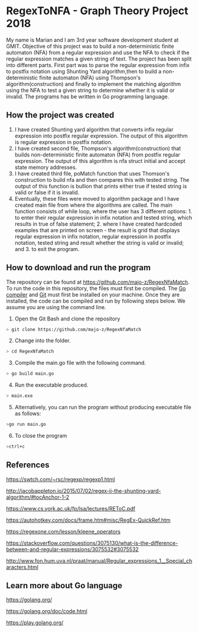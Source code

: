 # RegexToNFA - Graph Theory Project 2018
My name is Marian and I am 3rd year software development student at GMIT. 
Objective of this project was to build a non-deterministic finite automaton (NFA) from a regular expression and use the NFA to check if the regular expression matches a given string of text. The project has been split into different parts. First part was to parse the regular expression from infix to postfix notation using Shunting Yard algorithm,then to build a non-deterministic finite automaton (NFA) using Thompson's algorithm(construction) and finally to implement the matching algorithm using the NFA to test a given string to determine whether it is valid or invalid. The programs has be written in Go programming language.

## How the project was created
1. I have created Shunting yard algorithm that converts infix regular expression into postfix regular expression. The output of this algorithm is regular expression in postfix notation.
2. I have created second file, Thompson's algorithm(construction) that builds non-deterministic finite automaton (NFA) from postfix regular expression. The output of this algorithm is nfa struct initial and accept state memory addresses.
3. I have created third file, poMatch function that uses Thomson's construction to build nfa and then compares this with tested string.
The output of this function is bullion that prints either true if tested string is valid or false if it is invalid.
4. Eventually, these files were moved to algorithm package and I have created main file from where the algorithms are called. The main function consists of while loop, where the user has 3 different options: 1. to enter their regular expression in infix notation and tested string, which results in true of false statement; 2. where I have created hardcoded examples that are printed on screen - the result is grid that displays regular expression in infix notation, regular expression in postfix notation, tested string and result whether the string is valid or invalid; and 3. to exit the program.

## How to download and run the program 
The repository can be found at https://github.com/majo-z/RegexNfaMatch. 
To run the code in this repository, the files must first be compiled. The [Go compiler](https://golang.org/dl/) and [Git](https://git-scm.com/) must first be installed on your machine.
Once they are installed, the code can be compiled and run by following steps below.
We assume you are using the command line.

1. Open the Git Bash and clone the repository 
```bash
> git clone https://github.com/majo-z/RegexNfaMatch
```
2. Change into the folder.
```bash
> cd RegexNfaMatch
```
3. Compile the main.go file with the following command.
```bash
> go build main.go
```
4. Run the executable produced.
```bash
> main.exe
```
5. Alternatively, you can run the program without producing executable file as follows:
```bash
>go run main.go
```
6. To close the program
```bash
>ctrl+c
```
## References
https://swtch.com/~rsc/regexp/regexp1.html

http://jacobappleton.io/2015/07/02/regex-ii-the-shunting-yard-algorithm/#tocAnchor-1-2

https://www.cs.york.ac.uk/fp/lsa/lectures/REToC.pdf

https://autohotkey.com/docs/frame.htm#misc/RegEx-QuickRef.htm

https://regexone.com/lesson/kleene_operators

https://stackoverflow.com/questions/3075130/what-is-the-difference-between-and-regular-expressions/3075532#3075532

http://www.fon.hum.uva.nl/praat/manual/Regular_expressions_1__Special_characters.html

## Learn more about Go language
https://golang.org/

https://golang.org/doc/code.html

https://play.golang.org/


